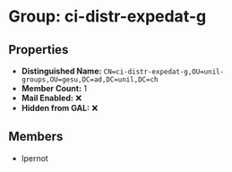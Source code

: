 # Group: ci-distr-expedat-g

## Properties

- **Distinguished Name:** `CN=ci-distr-expedat-g,OU=unil-groups,OU=gesu,DC=ad,DC=unil,DC=ch`
- **Member Count:** 1
- **Mail Enabled:** ❌
- **Hidden from GAL:** ❌

## Members

- lpernot
